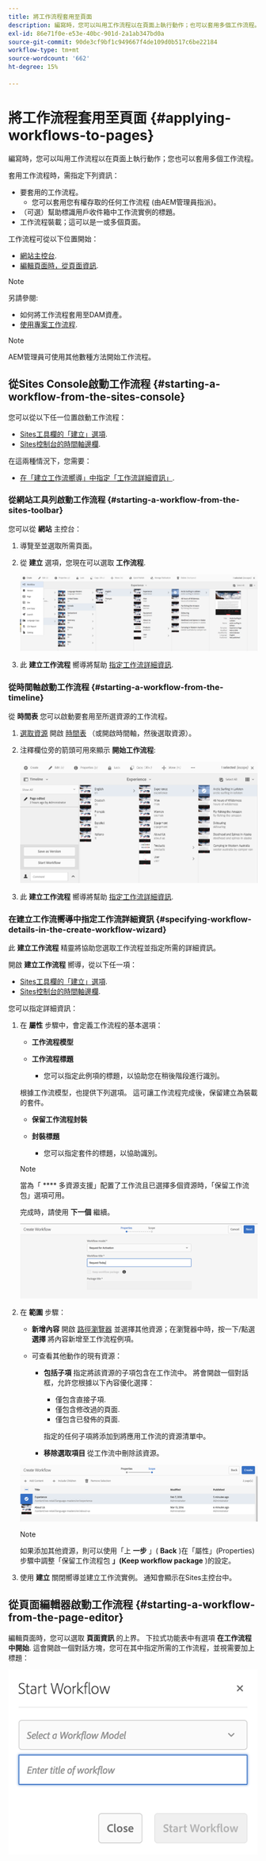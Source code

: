 ```yaml
---
title: 將工作流程套用至頁面
description: 編寫時，您可以叫用工作流程以在頁面上執行動作；也可以套用多個工作流程。
exl-id: 86e71f0e-e53e-40bc-901d-2a1ab347bd0a
source-git-commit: 90de3cf9bf1c949667f4de109d0b517c6be22184
workflow-type: tm+mt
source-wordcount: '662'
ht-degree: 15%

---
```


# 將工作流程套用至頁面 {#applying-workflows-to-pages}

編寫時，您可以叫用工作流程以在頁面上執行動作；您也可以套用多個工作流程。

套用工作流程時，需指定下列資訊：

* 要套用的工作流程。
   * 您可以套用您有權存取的任何工作流程 (由AEM管理員指派)。
* （可選）幫助標識用戶收件箱中工作流實例的標題。
* 工作流程裝載；這可以是一或多個頁面。

工作流程可從以下位置開始：

* [網站主控台](#starting-a-workflow-from-the-sites-console).
* [編輯頁面時，從頁面資訊](#starting-a-workflow-from-the-page-editor).

>[!NOTE]
>
>另請參閱:
>
>* 如何將工作流程套用至DAM資產。
>* [使用專案工作流程](/help/sites-cloud/authoring/projects/workflows.md).


<!-- 
>* [How to apply workflows to DAM assets](/help/assets/assets-workflow.md).
>* [Working with Project Workflows](/help/sites-cloud/authoring/projects/workflows.md).
-->

>[!NOTE]
>
>AEM管理員可使用其他數種方法開始工作流程。

<!-- 
>AEM administrators can [start workflows using several other methods](/help/sites-administering/workflows-starting.md).
-->

## 從Sites Console啟動工作流程 {#starting-a-workflow-from-the-sites-console}

您可以從以下任一位置啟動工作流程：

* [Sites工具欄的「建立」選項](#starting-a-workflow-from-the-sites-toolbar).
* [Sites控制台的時間軸邊欄](#starting-a-workflow-from-the-timeline).

在這兩種情況下，您需要：

* [在「建立工作流嚮導」中指定「工作流詳細資訊」](#specifying-workflow-details-in-the-create-workflow-wizard).

### 從網站工具列啟動工作流程 {#starting-a-workflow-from-the-sites-toolbar}

您可以從 **網站** 主控台：

1. 導覽至並選取所需頁面。

1. 從 **建立** 選項，您現在可以選取 **工作流程**.

   ![從工具列建立工作流程](/help/sites-cloud/authoring/assets/workflows-create-from-toolbar.png)

1. 此 **建立工作流程** 嚮導將幫助 [指定工作流詳細資訊](#specifying-workflow-details-in-the-create-workflow-wizard).

### 從時間軸啟動工作流程 {#starting-a-workflow-from-the-timeline}

從 **時間表** 您可以啟動要套用至所選資源的工作流程。

1. [選取資源](/help/sites-cloud/authoring/getting-started/basic-handling.md#viewing-and-selecting-resources) 開啟 [時間表](/help/sites-cloud/authoring/getting-started/basic-handling.md#timeline) （或開啟時間軸，然後選取資源）。
1. 注釋欄位旁的箭頭可用來顯示 **開始工作流程**:

   ![從時間軸建立工作流程](/help/sites-cloud/authoring/assets/workflows-create-from-timeline.png)

1. 此 **建立工作流程** 嚮導將幫助 [指定工作流詳細資訊](#specifying-workflow-details-in-the-create-workflow-wizard).

### 在建立工作流嚮導中指定工作流詳細資訊 {#specifying-workflow-details-in-the-create-workflow-wizard}

此 **建立工作流程** 精靈將協助您選取工作流程並指定所需的詳細資訊。

開啟 **建立工作流程** 嚮導，從以下任一項：

* [Sites工具欄的「建立」選項](#starting-a-workflow-from-the-sites-toolbar).
* [Sites控制台的時間軸邊欄](#starting-a-workflow-from-the-timeline).

您可以指定詳細資訊：

1. 在 **屬性** 步驟中，會定義工作流程的基本選項：

   * **工作流程模型**
   * **工作流程標題**

      * 您可以指定此例項的標題，以協助您在稍後階段進行識別。

   根據工作流模型，也提供下列選項。 這可讓工作流程完成後，保留建立為裝載的套件。

   * **保留工作流程封裝**
   * **封裝標題**

      * 您可以指定套件的標題，以協助識別。
   >[!NOTE]
   >
   >當為「 **** 多資源支援」配置了工作流且已選擇多個資源時，「保留工作流包」選項可用。

   <!--
   >The **Keep workflow package** option is available when the workflow has been configured for [Multi Resource Support](/help/sites-developing/workflows-models.md#configuring-a-workflow-for-multi-resource-support) and multiple resources have been selected.
   -->

   完成時，請使用 **下一個** 繼續。

   ![指定工作流屬性](/help/sites-cloud/authoring/assets/workflows-properties.png)

1. 在 **範圍** 步驟：

   * **新增內容** 開啟 [路徑瀏覽器](/help/sites-cloud/authoring/fundamentals/environment-tools.md#path-browser) 並選擇其他資源；在瀏覽器中時，按一下/點選 **選擇** 將內容新增至工作流程例項。

   * 可查看其他動作的現有資源：

      * **包括子項** 指定將該資源的子項包含在工作流中。
將會開啟一個對話框，允許您根據以下內容優化選擇：

         * 僅包含直接子項.
         * 僅包含修改過的頁面.
         * 僅包含已發佈的頁面.

         指定的任何子項將添加到將應用工作流的資源清單中。

      * **移除選取項目** 從工作流中刪除該資源。

   ![定義工作流範圍](/help/sites-cloud/authoring/assets/workflows-scope.png)

   >[!NOTE]
   >
   >如果添加其他資源，則可以使用「上 **一步** 」( **Back** )在「屬性」(Properties)步驟中調整「保留工作流程包 **」(Keep workflow package** )的設定。

1. 使用 **建立** 關閉嚮導並建立工作流實例。 通知會顯示在Sites主控台中。

## 從頁面編輯器啟動工作流程 {#starting-a-workflow-from-the-page-editor}

編輯頁面時，您可以選取 **頁面資訊** 的上界。 下拉式功能表中有選項 **在工作流程中開始**. 這會開啟一個對話方塊，您可在其中指定所需的工作流程，並視需要加上標題：

![從頁面編輯器啟動工作流程](/help/sites-cloud/authoring/assets/workflows-create-page-editor.png)

